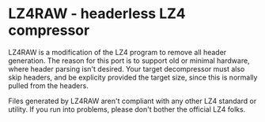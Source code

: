 LZ4RAW - headerless LZ4 compressor
====================================

LZ4RAW is a modification of the LZ4 program to remove all header generation. The reason for this port is to support old or minimal hardware, where header parsing isn't desired. Your target decompressor must also skip headers, and be explicity provided the target size, since this is normally pulled from the headers.

Files generated by LZ4RAW aren't compliant with any other LZ4 standard or utility. If you run into problems, please don't bother the official LZ4 folks.

